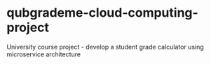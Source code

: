 # qubgrademe-cloud-computing-project
University course project - develop a student grade calculator using microservice architecture
